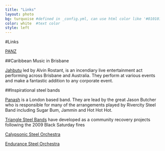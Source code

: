 ```yaml
---
title: "Links"
layout: photo
bg: turquoise #defined in _config.yml, can use html color like '#010101'
color: white  #text color
style: left
---
```

#Links

[PANZ](http://panz.org.au)

##Caribbean Music in Brisbane
 	
[Jahbutu](http://www.caribbeanartscompany.com.au) led by Alvin Rostant, is an incendiary live entertainment act performing across Brisbane and Australia. They perform at various events and make a fantastic addition to any corporate event.

##Inspirational steel bands
 
[Panash](http://www.panash-uk.com/page2.php) is a London based band. They are lead by the great Jason Butcher who is responsible for many of the arrangements played by Rivercity Steel Band including Sugar Bum, Jammin and Hot Hot Hot.

[Triangle Steel Bands](http://trianglesteelbands.com) have developed as a community recovery projects following the 2009 Black Saturday fires

[Calypsonic Steel Orchestra](http://calypsonic.de)

[Endurance Steel Orchestra](http://www.endurancesteelorchestra.com)

